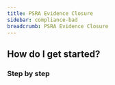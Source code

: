 ```yaml
---
title: PSRA Evidence Closure
sidebar: compliance-bad
breadcrumb: PSRA Evidence Closure
---
```


## <background>

## How do I get started?

### Step by step
